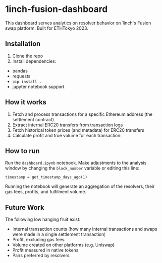 # 1inch-fusion-dashboard

This dashboard serves analytics on resolver behavior on 1inch's Fusion swap platform. Built for ETHTokyo 2023.

## Installation

1. Clone the repo
1. Install dependencies:
  - pandas
  - requests
  - `pip install .`
  - jupyter notebook support


## How it works

1. Fetch and process transactions for a specific Ethereum address (the settlement contract)
1. Extract internal ERC20 transfers from transaction logs
1. Fetch historical token prices (and metadata) for ERC20 transfers
1. Calculate profit and true volume for each transaction

## How to run

Run the `dashboard.ipynb` notebook.
Make adjustments to the analysis window by changing the `block_number` variable or editing this line:

    timestamp = get_timestamp_days_ago(1)

Running the notebook will generate an aggregation of the resolvers, their gas fees, profits, and fulfilment volume.

## Future Work

The following low hanging fruit exist:

- Internal transaction counts (how many internal transactions and swaps were made in a single settlement transaction)
- Profit, excluding gas fees
- Volume created on other platforms (e.g. Uniswap)
- Profit measured in native tokens
- Pairs preferred by resolvers
